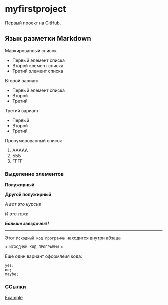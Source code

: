 # myfirstproject
Первый проект на GitHub.

## Язык разметки Markdown
Маркированный список 
* Первый элемент списка
* Второй элемент списка
* Третий элемент списка

Второй вариант
- Первый элемент списка
- Второй
- Третий

Третий вариант
+ Первый
+ Второй
+ Третий

Пронумерованный список

1. ААААА
2. БББ
4. ГГГГ

### Выделение элементов
**Полужирный**

__Другой полужирный__

*А вот это курсив*

_И это тоже_

***Больше звездочек!!***

***

Этот `Исходный код программы` находится внутри абзаца

    < ИСХОДНЫЙ КОД ПРОГРАММЫ >
Еще один вариант оформлеия кода:
```
yes;
no;
maybe;
```

### ССылки
[Example](http://cats.ru "Подсказочки0-0")
